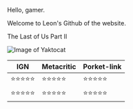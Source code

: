 Hello, gamer.

Welcome to Leon's Github of the website.


The Last of Us Part II

![Image of Yaktocat](https://d2skuhm0vrry40.cloudfront.net/2020/articles/2020-02-11-14-55/-1581432924636.jpg/EG11/thumbnail/750x422/format/jpg/quality/60
)


IGN | Metacritic | Porket-link
------------ | ------------- | -------------
⭐️⭐️⭐️⭐️⭐️ | ⭐️⭐️⭐️⭐️⭐️ | ⭐️⭐️⭐️⭐️⭐️
⭐️⭐️⭐️⭐️⭐️ | ⭐️⭐️⭐️⭐️⭐️ | ⭐️⭐️⭐️⭐️⭐️
